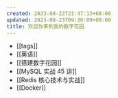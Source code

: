 ```yaml
---
created: 2023-08-22T21:47:13+08:00
updated: 2023-08-23T09:30:09+08:00
title: 欢迎你来到我的数字花园
---
```


- [[tags]]
- [[英语]]
- [[搭建数字花园]]
- [[MySQL 实战 45 讲]]
- [[Redis 核心技术与实战]]
- [[Docker]]
